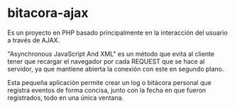 # bitacora-ajax
<p>Es un proyecto en PHP basado principalmente en la interacción del usuario a través de AJAX.</p>
<p>"Asynchronous JavaScript And XML" es un método que evita al cliente tener que recargar el navegador por cada REQUEST que se hace al servidor, ya que mantiene abierta la conexión con este en segundo plano.</p>
<p>Esta pequeña aplicación permite crear un log o bitácora personal que registra eventos de forma concisa, junto con la fecha en que fueron registrados, todo en una única ventana.</p>
